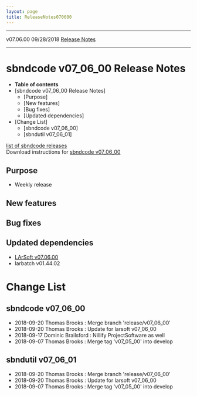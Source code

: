 ```yaml
---
layout: page
title: ReleaseNotes070600
---
```


  ----------- ------------ -- -- ------------------------------------------------------
  v07.06.00   09/28/2018         [Release Notes](ReleaseNotes070600.html)
  ----------- ------------ -- -- ------------------------------------------------------



sbndcode v07\_06\_00 Release Notes
======================================================================================

-   **Table of contents**
-   [sbndcode v07\_06\_00 Release
    Notes]
    -   [Purpose]
    -   [New features]
    -   [Bug fixes]
    -   [Updated dependencies]
-   [Change List]
    -   [sbndcode v07\_06\_00]
    -   [sbndutil v07\_06\_01]

[list of sbndcode
releases](List_of_SBND_code_releases.html)\
Download instructions for [sbndcode
v07\_06\_00](http://scisoft.fnal.gov/scisoft/bundles/sbnd/v07_06_00/sbndcode-v07_06_00.html)



Purpose
----------------------------------

-   Weekly release



New features
--------------------------------------------



Bug fixes
--------------------------------------



Updated dependencies
------------------------------------------------------------

-   [LArSoft
    v07.06.00](https://cdcvs.fnal.gov/redmine/projects/larsoft/wiki/ReleaseNotes070600)
-   larbatch v01.44.02



Change List
==========================================



sbndcode v07\_06\_00
----------------------------------------------------------

-   2018-09-20 Thomas Brooks : Merge branch \'release/v07\_06\_00\'
-   2018-09-20 Thomas Brooks : Update for larsoft v07\_06\_00
-   2018-09-17 Dominic Brailsford : Nillify ProjectSoftware as well
-   2018-09-07 Thomas Brooks : Merge tag \'v07\_05\_00\' into develop



sbndutil v07\_06\_01
----------------------------------------------------------

-   2018-09-20 Thomas Brooks : Merge branch \'release/v07\_06\_00\'
-   2018-09-20 Thomas Brooks : Update for larsoft v07\_06\_00
-   2018-09-07 Thomas Brooks : Merge tag \'v07\_05\_00\' into develop
